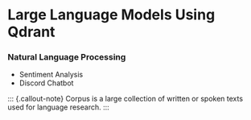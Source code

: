 # Large Language Models Using Qdrant

### Natural Language Processing

- Sentiment Analysis
- Discord Chatbot

::: {.callout-note}
Corpus is a large collection of written or spoken texts used for language research.
:::

